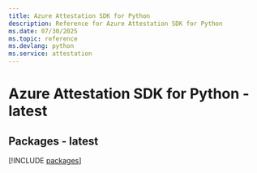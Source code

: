 ```yaml
---
title: Azure Attestation SDK for Python
description: Reference for Azure Attestation SDK for Python
ms.date: 07/30/2025
ms.topic: reference
ms.devlang: python
ms.service: attestation
---
```

# Azure Attestation SDK for Python - latest
## Packages - latest
[!INCLUDE [packages](attestation-index.md)]